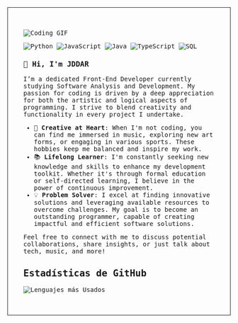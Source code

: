 <section style="padding: 35px; border: 1px solid; font-family: 'Fragment Mono', monospace; ">

![Coding GIF](https://raw.githubusercontent.com/JDDAR/JDDAR/main/BannerGIT001.gif)

![Python](https://img.shields.io/badge/-Python-000?&logo=Python)
![JavaScript](https://img.shields.io/badge/-JavaScript-000?&logo=JavaScript)
![Java](https://img.shields.io/badge/-Java-000?&logo=Java&logoColor=007396)
![TypeScript](https://img.shields.io/badge/-TypeScript-000?&logo=TypeScript)
![SQL](https://img.shields.io/badge/-SQL-000?&logo=MySQL)

### 👋 Hi, I'm JDDAR

I’m a dedicated Front-End Developer currently studying Software Analysis and Development. My passion for coding is driven by a deep appreciation for both the artistic and logical aspects of programming. I strive to blend creativity and functionality in every project I undertake.

- 🎨 **Creative at Heart**: When I'm not coding, you can find me immersed in music, exploring new art forms, or engaging in various sports. These hobbies keep me balanced and inspire my work.
- 📚 **Lifelong Learner**: I'm constantly seeking new knowledge and skills to enhance my development toolkit. Whether it's through formal education or self-directed learning, I believe in the power of continuous improvement.
- 💡 **Problem Solver**: I excel at finding innovative solutions and leveraging available resources to overcome challenges. My goal is to become an outstanding programmer, capable of creating impactful and efficient software solutions.

Feel free to connect with me to discuss potential collaborations, share insights, or just talk about tech, music, and more!


## Estadísticas de GitHub

![Lenguajes más Usados](https://github-readme-stats.vercel.app/api/top-langs/?username=JDDAR&layout=compact&theme=radical)

</section>
